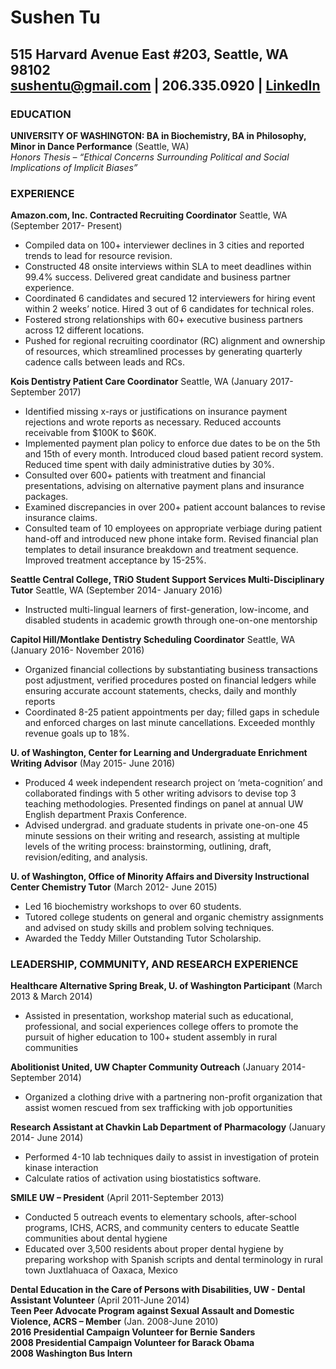 # Sushen Tu  
515 Harvard Avenue East #203, Seattle, WA 98102  
<sushentu@gmail.com> | 206.335.0920 | [LinkedIn](https://linkedin.com/in/sushentu)
-----------
### EDUCATION
**UNIVERSITY OF WASHINGTON: BA in Biochemistry, BA in Philosophy, Minor in Dance Performance** (Seattle, WA)  
_Honors Thesis – “Ethical Concerns Surrounding Political and Social Implications of Implicit Biases”_

### EXPERIENCE
**Amazon.com, Inc. Contracted Recruiting Coordinator** Seattle, WA (September 2017- Present)
* Compiled data on 100+ interviewer declines in 3 cities and reported trends to lead for resource revision.  
* Constructed 48 onsite interviews within SLA to meet deadlines within 99.4% success. Delivered great candidate and business partner experience.  
* Coordinated 6 candidates and secured 12 interviewers for hiring event within 2 weeks’ notice. Hired 3 out of 6 candidates for technical roles.  
* Fostered strong relationships with 60+ executive business partners across 12 different locations.  
* Pushed for regional recruiting coordinator (RC) alignment and ownership of resources, which streamlined processes by generating quarterly cadence calls between leads and RCs.

**Kois Dentistry Patient Care Coordinator** Seattle, WA (January 2017- September 2017)  
* Identified missing x-rays or justifications on insurance payment rejections and wrote reports as necessary. Reduced accounts receivable from $100K to $60K.  
* Implemented payment plan policy to enforce due dates to be on the 5th and 15th of every month. Introduced cloud based patient record system. Reduced time spent with daily administrative duties by 30%.  
* Consulted over 600+ patients with treatment and financial presentations, advising on alternative payment plans and insurance packages.
* Examined discrepancies in over 200+ patient account balances to revise insurance claims.  
* Consulted team of 10 employees on appropriate verbiage during patient hand-off and introduced new phone intake form. Revised financial plan templates to detail insurance breakdown and treatment sequence. Improved treatment acceptance by 15-25%.

**Seattle Central College, TRiO Student Support Services Multi-Disciplinary Tutor** Seattle, WA (September 2014- January 2016)  
* Instructed multi-lingual learners of first-generation, low-income, and disabled students in academic growth through one-on-one mentorship 

**Capitol Hill/Montlake Dentistry Scheduling Coordinator** Seattle, WA (January 2016- November 2016)  
* Organized financial collections by substantiating business transactions post adjustment, verified procedures posted on financial ledgers while ensuring accurate account statements, checks, daily and monthly reports  
* Coordinated 8-25 patient appointments per day; filled gaps in schedule and enforced charges on last minute cancellations. Exceeded monthly revenue goals up to 18%.  

**U. of Washington, Center for Learning and Undergraduate Enrichment Writing Advisor** (May 2015- June 2016)
* Produced 4 week independent research project on ‘meta-cognition’ and collaborated findings with 5 other writing advisors to devise top 3 teaching methodologies. Presented findings on panel at annual UW English department Praxis Conference.  
* Advised undergrad. and graduate students in private one-on-one 45 minute sessions on their writing and research, assisting at multiple levels of the writing process: brainstorming, outlining, draft, revision/editing, and analysis.

**U. of Washington, Office of Minority Affairs and Diversity Instructional Center Chemistry Tutor** (March 2012- June 2015)
* Led 16 biochemistry workshops to over 60 students. 
* Tutored college students on general and organic chemistry assignments and advised on study skills and problem solving techniques.
* Awarded the Teddy Miller Outstanding Tutor Scholarship.


### LEADERSHIP, COMMUNITY, AND RESEARCH EXPERIENCE
**Healthcare Alternative Spring Break, U. of Washington Participant** (March 2013 & March 2014)
* Assisted in presentation, workshop material such as educational, professional, and social experiences college offers to promote the pursuit of higher education to 100+ student assembly in rural communities

**Abolitionist United, UW Chapter Community Outreach** (January 2014-September 2014)
* Organized a clothing drive with a partnering non-profit organization that assist women rescued from sex trafficking with job opportunities

**Research Assistant at Chavkin Lab Department of Pharmacology** (January 2014- June 2014)
* Performed 4-10 lab techniques daily to assist in investigation of protein kinase interaction
* Calculate ratios of activation using biostatistics software.
 
**SMILE UW – President** (April 2011-September 2013)
* Conducted 5 outreach events to elementary schools, after-school programs, ICHS, ACRS, and community centers to educate Seattle communities about dental hygiene
* Educated over 3,500 residents about proper dental hygiene by preparing workshop with Spanish scripts and dental terminology in rural town Juxtlahuaca of Oaxaca, Mexico
 
**Dental Education in the Care of Persons with Disabilities, UW - Dental Assistant Volunteer** (April 2011-June 2014)  
**Teen Peer Advocate Program against Sexual Assault and Domestic Violence, ACRS  – Member** (Jan. 2008-June 2010)  
**2016 Presidential Campaign Volunteer for Bernie Sanders**  
**2008 Presidential Campaign Volunteer for Barack Obama**  
**2008 Washington Bus Intern**
